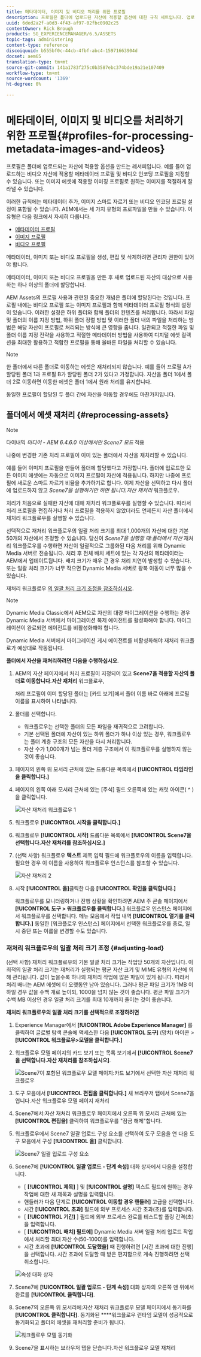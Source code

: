 ```yaml
---
title: 메타데이터, 이미지 및 비디오 처리를 위한 프로필
description: 프로필은 폴더에 업로드된 자산에 적용할 옵션에 대한 규칙 세트입니다. 업로드하는 비디오 자산에 적용할 메타데이터 프로필 및 비디오 인코딩 프로필을 지정합니다. 이미지 자산의 경우 이미지 자산에 적용할 이미징 프로필을 지정하여 제대로 잘리게 할 수도 있습니다.
uuid: 6ded2a2f-a0d3-4f43-af97-02fbc0902c25
contentOwner: Rick Brough
products: SG_EXPERIENCEMANAGER/6.5/ASSETS
topic-tags: administering
content-type: reference
discoiquuid: b555bf0c-44cb-4fbf-abc4-15971663904d
docset: aem65
translation-type: tm+mt
source-git-commit: 141a1783f275c0b3587ebc374bde19a21e107409
workflow-type: tm+mt
source-wordcount: '1369'
ht-degree: 0%

---
```



# 메타데이터, 이미지 및 비디오를 처리하기 위한 프로필{#profiles-for-processing-metadata-images-and-videos}

프로필은 폴더에 업로드되는 자산에 적용할 옵션을 만드는 레서피입니다. 예를 들어 업로드하는 비디오 자산에 적용할 메타데이터 프로필 및 비디오 인코딩 프로필을 지정할 수 있습니다. 또는 이미지 에셋에 적용할 이미징 프로필로 원하는 이미지를 적절하게 잘라낼 수 있습니다.

이러한 규칙에는 메타데이터 추가, 이미지 스마트 자르기 또는 비디오 인코딩 프로필 설정이 포함될 수 있습니다. AEM에서는 세 가지 유형의 프로파일을 만들 수 있습니다. 이 유형은 다음 링크에서 자세히 다룹니다.

* [메타데이터 프로필](/help/assets/metadata-config.md#metadata-profiles)
* [이미지 프로필](/help/assets/image-profiles.md)
* [비디오 프로필](/help/assets/video-profiles.md)

메타데이터, 이미지 또는 비디오 프로필을 생성, 편집 및 삭제하려면 관리자 권한이 있어야 합니다.

메타데이터, 이미지 또는 비디오 프로필을 만든 후 새로 업로드된 자산의 대상으로 사용하는 하나 이상의 폴더에 할당합니다.

AEM Assets의 프로필 사용과 관련된 중요한 개념은 폴더에 할당된다는 것입니다. 프로필 내에는 비디오 프로필 또는 이미지 프로필과 함께 메타데이터 프로필 형식의 설정이 있습니다. 이러한 설정은 하위 폴더와 함께 폴더의 컨텐츠를 처리합니다. 따라서 파일 및 폴더의 이름 지정 방법, 하위 폴더 정렬 방법 및 이러한 폴더 내의 파일을 처리하는 방법은 해당 자산이 프로필로 처리되는 방식에 큰 영향을 줍니다.
일관되고 적절한 파일 및 폴더 이름 지정 전략을 사용하고 적절한 메타데이터 방법을 사용하여 디지털 에셋 컬렉션을 최대한 활용하고 적합한 프로필을 통해 올바른 파일을 처리할 수 있습니다.

>[!NOTE]
>
>한 폴더에서 다른 폴더로 이동하는 에셋은 재처리되지 않습니다. 예를 들어 프로필 A가 할당된 폴더 1과 프로필 B가 할당된 폴더 2가 있다고 가정합니다. 자산을 폴더 1에서 폴더 2로 이동하면 이동한 에셋은 폴더 1에서 원래 처리를 유지합니다.
>
>동일한 프로필이 할당된 두 폴더 간에 자산을 이동할 경우에도 마찬가지입니다.

## 폴더에서 에셋 재처리 {#reprocessing-assets}

>[!NOTE]
>
>다이내믹 *미디어 - AEM 6.4.6.0 이상에서만 Scene7 모드* 적용

나중에 변경한 기존 처리 프로필이 이미 있는 폴더에서 자산을 재처리할 수 있습니다.

예를 들어 이미지 프로필을 만들어 폴더에 할당했다고 가정합니다. 폴더에 업로드한 모든 이미지 에셋에는 자동으로 이미지 프로필이 자산에 적용됩니다. 하지만 나중에 프로필에 새로운 스마트 자르기 비율을 추가하기로 합니다. 이제 자산을 선택하고 다시 폴더에 업로드하지 않고 *Scene7을 실행하기만 하면 됩니다.자산 재처리* 워크플로우.

처리가 처음으로 실패한 자산에 대해 재처리 워크플로우를 실행할 수 있습니다. 따라서 처리 프로필을 편집하거나 처리 프로필을 적용하지 않았더라도 언제든지 자산 폴더에서 재처리 워크플로우를 실행할 수 있습니다.

선택적으로 재처리 워크플로우의 일괄 처리 크기를 최대 1,000개의 자산에 대한 기본 50개의 자산에서 조정할 수 있습니다. 당신이 _Scene7을 실행할 때:폴더에서 자산_ 재처리 워크플로우를 수행하면 자산이 일괄적으로 그룹화된 다음 처리를 위해 Dynamic Media 서버로 전송됩니다. 처리 후 전체 배치 세트에 있는 각 자산의 메타데이터는 AEM에서 업데이트됩니다. 배치 크기가 매우 큰 경우 처리 지연이 발생할 수 있습니다. 또는 일괄 처리 크기가 너무 작으면 Dynamic Media 서버로 왕복 이동이 너무 많을 수 있습니다.

재처리 워크플로우 [의 일괄 처리 크기 조정을 참조하십시오](#adjusting-load).

>[!NOTE]
>
>Dynamic Media Classic에서 AEM으로 자산의 대량 마이그레이션을 수행하는 경우 Dynamic Media 서버에서 마이그레이션 복제 에이전트를 활성화해야 합니다. 마이그레이션이 완료되면 에이전트를 비활성화해야 합니다.
>
>Dynamic Media 서버에서 마이그레이션 게시 에이전트를 비활성화해야 재처리 워크플로가 예상대로 작동됩니다.

<!-- Batch size is the number of assets that are amalgamated into a single IPS (Dynamic Media’s Image Production System) job. When you run the Scene7: Reprocess Assets workflow, the job is triggered on IPS. The number of IPS jobs that are triggered is based on the total number of assets in the folder, divided by the batch size. For example, suppose you had a folder with 150 assets and a batch size of 50. In this case, three IPS jobs are triggered. The assets are updated when the entire batch size (50 in our example) is processed in IPS. The job then moves onto the next IPS job and so on until complete. If you increase the batch size, you may notice a longer delay with assets getting updated. -->

**폴더에서 자산을 재처리하려면 다음을 수행하십시오**.
1. AEM의 자산 페이지에서 처리 프로필이 지정되어 있고 **Scene7을 적용할 자산의 폴더로 이동합니다.자산 재처리** 워크플로우,

   처리 프로필이 이미 할당된 폴더는 [카드 보기]에서 폴더 이름 바로 아래에 프로필 이름을 표시하여 나타냅니다.

1. 폴더를 선택합니다.

   * 워크플로우는 선택한 폴더의 모든 파일을 재귀적으로 고려합니다.
   * 기본 선택된 폴더에 자산이 있는 하위 폴더가 하나 이상 있는 경우, 워크플로우는 폴더 계층 구조의 모든 자산을 다시 처리합니다.
   * 자산 수가 1,000개가 넘는 폴더 계층 구조에서 이 워크플로우를 실행하지 않는 것이 좋습니다.

1. 페이지의 왼쪽 위 모서리 근처에 있는 드롭다운 목록에서 **[!UICONTROL 타임라인을 클릭합니다.]**
1. 페이지의 왼쪽 아래 모서리 근처에 있는 [주석] 필드 오른쪽에 있는 캐럿 아이콘( **^** )을 클릭합니다.

   ![자산 재처리 워크플로우 1](/help/assets/assets/reprocess-assets1.png)

1. 워크플로우 **[!UICONTROL 시작을 클릭합니다.]**
1. 워크플로우 **[!UICONTROL 시작]** 드롭다운 목록에서 **[!UICONTROL Scene7을 선택합니다.자산 재처리를 참조하십시오.]**
1. (선택 사항) 워크플로우 **텍스트** 제목 입력 필드에 워크플로우의 이름을 입력합니다. 필요한 경우 이 이름을 사용하여 워크플로우 인스턴스를 참조할 수 있습니다.

   ![자산 재처리 2](/help/assets/assets/reprocess-assets2.png)

1. 시작 **[!UICONTROL 을]**&#x200B;클릭한 다음 **[!UICONTROL 확인을 클릭합니다.]**

   워크플로우를 모니터링하거나 진행 상황을 확인하려면 AEM 주 콘솔 페이지에서 **[!UICONTROL 도구 > 워크플로우를 클릭합니다.]** 워크플로우 인스턴스 페이지에서 워크플로우를 선택합니다. 메뉴 모음에서 작업 내역 **[!UICONTROL 열기를 클릭합니다.]** 동일한 [워크플로우 인스턴스] 페이지에서 선택한 워크플로우를 종료, 일시 중단 또는 이름을 변경할 수도 있습니다.

### 재처리 워크플로우의 일괄 처리 크기 조정 {#adjusting-load}

(선택 사항) 재처리 워크플로우의 기본 일괄 처리 크기는 작업당 50개의 자산입니다. 이 최적의 일괄 처리 크기는 재처리가 실행되는 평균 자산 크기 및 MIME 유형의 자산에 의해 관리됩니다. 값이 높을수록 하나의 재처리 작업에 많은 파일이 있게 됩니다. 따라서 처리 배너는 AEM 에셋에 더 오랫동안 남아 있습니다. 그러나 평균 파일 크기가 1MB 이하일 경우 값을 수백 개로 높이되, 1000을 넘지 않는 것이 좋습니다. 평균 파일 크기가 수백 MB 이상인 경우 일괄 처리 크기를 최대 10개까지 줄이는 것이 좋습니다.

**재처리 워크플로우의 일괄 처리 크기를 선택적으로 조정하려면**

1. Experience Manager에서 **[!UICONTROL Adobe Experience Manager]** 를 클릭하여 글로벌 탐색 콘솔에 액세스한 다음 **[!UICONTROL 도구]** (망치) 아이콘 > **[!UICONTROL 워크플로우>모델을 클릭합니다.]**
1. 워크플로우 모델 페이지의 카드 보기 또는 목록 보기에서 **[!UICONTROL Scene7을 선택합니다.자산 재처리를 참조하십시오]**.

   ![Scene7이 포함된 워크플로우 모델 페이지:카드 보기에서 선택한 자산 재처리 워크플로우](/help/assets/assets-dm/reprocess-assets7.png)

1. 도구 모음에서 **[!UICONTROL 편집을 클릭합니다.]** 새 브라우저 탭에서 Scene7을 엽니다.자산 워크플로우 모델 페이지 재처리
1. Scene7에서:자산 재처리 워크플로우 페이지에서 오른쪽 위 모서리 근처에 있는 **[!UICONTROL 편집을]** 클릭하여 워크플로우를 &quot;잠금 해제&quot;합니다.
1. 워크플로우에서 Scene7 일괄 업로드 구성 요소를 선택하여 도구 모음을 연 다음 도구 모음에서 구성 **[!UICONTROL 을]** 클릭합니다.

   ![Scene7 일괄 업로드 구성 요소](/help/assets/assets-dm/reprocess-assets8.png)

1. Scene7에 **[!UICONTROL 일괄 업로드 - 단계 속성]** 대화 상자에서 다음을 설정합니다.
   * [ **[!UICONTROL 제목]** ] 및 **[!UICONTROL 설명]** 텍스트 필드에 원하는 경우 작업에 대한 새 제목과 설명을 입력합니다.
   * 핸들러가 다음 단계로 **[!UICONTROL 이동할 경우 핸들러]** 고급을 선택합니다.
   * 시간 **[!UICONTROL 초과]** 필드에 외부 프로세스 시간 초과(초)를 입력합니다.
   * [ **[!UICONTROL 기간]** ] 필드에 외부 프로세스 완료를 테스트할 폴링 간격(초)을 입력합니다.
   * [ **[!UICONTROL 배치] 필드에]** Dynamic Media 서버 일괄 처리 업로드 작업에서 처리할 최대 자산 수(50-1000)를 입력합니다.
   * 시간 초과에 **[!UICONTROL 도달했을]** 때 진행하려면 [시간 초과에 대한 진행]을 선택합니다. 시간 초과에 도달할 때 받은 편지함으로 계속 진행하려면 선택 취소합니다.

   ![속성 대화 상자](/help/assets/assets-dm/reprocess-assets3.png)

1. Scene7에 **[!UICONTROL 일괄 업로드 - 단계 속성]** 대화 상자의 오른쪽 맨 위에서 완료를 **[!UICONTROL 클릭합니다]**.

1. Scene7의 오른쪽 위 모서리에:자산 재처리 워크플로우 모델 페이지에서 동기화를 **[!UICONTROL 클릭합니다]**. 동기화된 ****&#x200B;워크플로우 런타임 모델이 성공적으로 동기화되고 폴더의 에셋을 재처리할 준비가 됩니다.

   ![워크플로우 모델 동기화](/help/assets/assets-dm/reprocess-assets1.png)

1. Scene7을 표시하는 브라우저 탭을 닫습니다.자산 워크플로우 모델 재처리

<!--1. Return to the browser tab that has the open Workflow Models page, then press **Esc** to exit the selection.
1. In the upper-left corner of the page, click **[!UICONTROL Adobe Experience Manager]** to access the global navigation console, then click the **[!UICONTROL Tools]** (hammer) icon > **[!UICONTROL General > CRXDE Lite.]**
1. In the folder tree on the left side of the CRXDE Lite page, navigate to the following location:

   `/conf/global/settings/workflow/models/scene7_reprocess_assets/jcr:content/flow/reprocess/metaData`

   ![CRXDE Lite](/help/assets/assets/workflow-models9.png)

1. On the right side of the CRXDE Lite page, in the lower portion, enter the following name, type, and value in its respective field:
    * **[!UICONTROL Name]**: `reprocess-batch-size`
    * **[!UICONTROL Type]**: `Long`
    * **[!UICONTROL Value]**: enter a default value (50-1000) for the batch size
1. In the lower-right corner, click **[!UICONTROL Add.]** The new property appears as the following:

    ![Saving the new property](/help/assets/assets/workflow-models10.png)

1. On the menu bar of the CRXDE Lite page, click **[!UICONTROL Save All.]**
1. In the upper-left corner of the page, click **[!UICONTROL CRXDE Lite]** to return to the main AEM console
1. Repeat steps 1-7 to re-synchronize the new batch size to the Scene7: Reprocess Assets workflow model.-->
